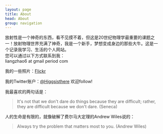 ```yaml
---
layout: page
title: About
head: About
group: navigation
---
```

放射性是一个神奇的东西，看不见摸不着，但这是20世纪物理学最重要的课题之一！放射物理世界充满了神奇，我是一个新手，梦想变成身边的那些大牛。这是一个记录我学习、生活的个人网站。  
您可以通过以下方式联系到我：   
liangzhao6 at gmail period com   

我的一些照片：[Flickr][1]

我的Twitter账户：[@Higgsisthere][2] 欢迎follow!

我最喜欢的两句话是：  
> It's not that we don't dare do things because they are difficult; rather, they are difficult because we don't dare. (Seneca)  

人的生命是有限的，就像破解了费尔马大定理的Andrew Wiles说的：  
> Always try the problem that matters most to you. (Andrew Wiles)  

[1]: http://www.flickr.com/photos/95896333@N04/ "Flickr photos"
[2]: https://twitter.com/Higgsisthere "twitter"